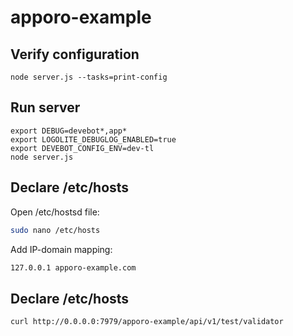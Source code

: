 # apporo-example

## Verify configuration

```shell
node server.js --tasks=print-config
```

## Run server

```shell
export DEBUG=devebot*,app*
export LOGOLITE_DEBUGLOG_ENABLED=true
export DEVEBOT_CONFIG_ENV=dev-tl
node server.js
```

## Declare /etc/hosts

Open /etc/hostsd file:

```bash
sudo nano /etc/hosts
```

Add IP-domain mapping:
```bash
127.0.0.1 apporo-example.com
```

## Declare /etc/hosts

```shell
curl http://0.0.0.0:7979/apporo-example/api/v1/test/validator
```

